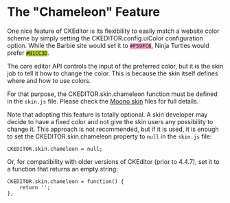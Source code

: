 <!--
Copyright (c) 2003-2016, CKSource - Frederico Knabben. All rights reserved.
For licensing, see LICENSE.md.
-->

# The "Chameleon" Feature

One nice feature of CKEditor is its flexibility to easily match a website color scheme by simply setting the CKEDITOR.config.uiColor configuration option. While the Barbie site would set it to
<code style="background:#F59FC6">#F59FC6</code>, Ninja Turtles would prefer <code style="background:#B1CC3D">#B1CC3D</code>.

The core editor API controls the input of the preferred color, but it is the skin job to tell it how to change the color. This is because the skin itself defines where and how to use colors.

For that purpose, the CKEDITOR.skin.chameleon function must be defined in the `skin.js` file. Please check the [Moono skin](#!/guide/skin_sdk_intro-section-2) files for full details.

Note that adopting this feature is totally optional. A skin developer may decide to have a fixed color and not give the skin users any possibility to change it. This approach is not recommended, but if it is used, it is enough to set the CKEDITOR.skin.chameleon property to `null` in the `skin.js` file:

	CKEDITOR.skin.chameleon = null;

Or, for compatibility with older versions of CKEditor (prior to 4.4.7), set it to a function that returns an empty string:

	CKEDITOR.skin.chameleon = function() {
		return '';
	};